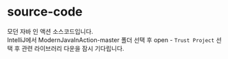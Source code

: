 # source-code
모던 자바 인 액션 소스코드입니다.  
IntelliJ에서 ModernJavaInAction-master 폴더 선택 후 open - `Trust Project` 선택 후 관련 라이브러리 다운을 잠시 기다립니다.  
